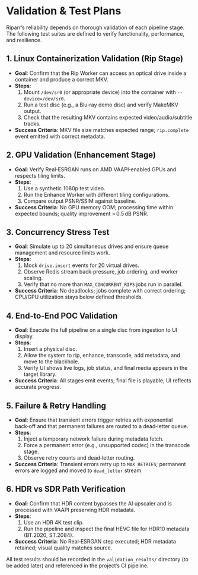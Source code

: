 # Validation & Test Plans

Riparr’s reliability depends on thorough validation of each pipeline stage. The following test suites are defined to verify functionality, performance, and resilience.

## 1. Linux Containerization Validation (Rip Stage)
- **Goal**: Confirm that the Rip Worker can access an optical drive inside a container and produce a correct MKV.
- **Steps**:
  1. Mount `/dev/sr0` (or appropriate device) into the container with `--device=/dev/sr0`.
  2. Run a test disc (e.g., a Blu‑ray demo disc) and verify MakeMKV output.
  3. Check that the resulting MKV contains expected video/audio/subtitle tracks.
- **Success Criteria**: MKV file size matches expected range; `rip.complete` event emitted with correct metadata.

## 2. GPU Validation (Enhancement Stage)
- **Goal**: Verify Real‑ESRGAN runs on AMD VAAPI‑enabled GPUs and respects tiling limits.
- **Steps**:
  1. Use a synthetic 1080p test video.
  2. Run the Enhance Worker with different tiling configurations.
  3. Compare output PSNR/SSIM against baseline.
- **Success Criteria**: No GPU memory OOM; processing time within expected bounds; quality improvement > 0.5 dB PSNR.

## 3. Concurrency Stress Test
- **Goal**: Simulate up to 20 simultaneous drives and ensure queue management and resource limits work.
- **Steps**:
  1. Mock `drive.insert` events for 20 virtual drives.
  2. Observe Redis stream back‑pressure, job ordering, and worker scaling.
  3. Verify that no more than `MAX_CONCURRENT_RIPS` jobs run in parallel.
- **Success Criteria**: No deadlocks; jobs complete with correct ordering; CPU/GPU utilization stays below defined thresholds.

## 4. End‑to‑End POC Validation
- **Goal**: Execute the full pipeline on a single disc from ingestion to UI display.
- **Steps**:
  1. Insert a physical disc.
  2. Allow the system to rip, enhance, transcode, add metadata, and move to the blackhole.
  3. Verify UI shows live logs, job status, and final media appears in the target library.
- **Success Criteria**: All stages emit events; final file is playable; UI reflects accurate progress.

## 5. Failure & Retry Handling
- **Goal**: Ensure that transient errors trigger retries with exponential back‑off and that permanent failures are routed to a dead‑letter queue.
- **Steps**:
  1. Inject a temporary network failure during metadata fetch.
  2. Force a permanent error (e.g., unsupported codec) in the transcode stage.
  3. Observe retry counts and dead‑letter routing.
- **Success Criteria**: Transient errors retry up to `MAX_RETRIES`; permanent errors are logged and moved to `dead_letter` stream.

## 6. HDR vs SDR Path Verification
- **Goal**: Confirm that HDR content bypasses the AI upscaler and is processed with VAAPI preserving HDR metadata.
- **Steps**:
  1. Use an HDR 4K test clip.
  2. Run the pipeline and inspect the final HEVC file for HDR10 metadata (BT.2020, ST.2084).
- **Success Criteria**: No Real‑ESRGAN step executed; HDR metadata retained; visual quality matches source.

All test results should be recorded in the `validation_results/` directory (to be added later) and referenced in the project’s CI pipeline.